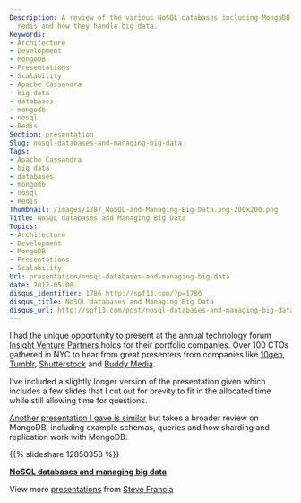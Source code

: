 ```yaml
---
Description: A review of the various NoSQL databases including MongoDB, cassandra,
  redis and how they handle big data.
Keywords:
- Architecture
- Development
- MongoDB
- Presentations
- Scalability
- Apache Cassandra
- big data
- databases
- mongodb
- nosql
- Redis
Section: presentation
Slug: nosql-databases-and-managing-big-data
Tags:
- Apache Cassandra
- big data
- databases
- mongodb
- nosql
- Redis
Thumbnail: /images/1787_NoSQL-and-Managing-Big-Data.png-200x200.png
Title: NoSQL databases and Managing Big Data
Topics:
- Architecture
- Development
- MongoDB
- Presentations
- Scalability
Url: presentation/nosql-databases-and-managing-big-data
date: 2012-05-08
disqus_identifier: 1786 http://spf13.com/?p=1786
disqus_title: NoSQL databases and Managing Big Data
disqus_url: http://spf13.com/post/nosql-databases-and-managing-big-data/
---
```


I had the unique opportunity to present at the annual technology forum
[Insight Venture Partners](http://www.insightpartners.com/) holds for
their portfolio companies. Over 100 CTOs gathered in NYC to hear from
great presenters from companies like [10gen](http://10gen.com),
[Tumblr](http://tumblr.com),
[Shutterstock](http://www.shutterstock.com/) and [Buddy
Media](http://buddymedia.com/).

I’ve included a slightly longer version of the presentation given which
includes a few slides that I cut out for brevity to fit in the allocated
time while still allowing time for questions.

[Another presentation I gave is
similar](http://spf13.com/post/mongodb-sort-conference-2011) but takes a
broader review on MongoDB, including example schemas, queries and how
sharding and replication work with MongoDB.

{{% slideshare 12850358 %}}

**[NoSQL databases and managing big
data](http://www.slideshare.net/spf13/nosql-databases-and-managing-big-data "NoSQL databases and managing big data")**

View more [presentations](http://www.slideshare.net/) from [Steve
Francia](http://www.slideshare.net/spf13)
